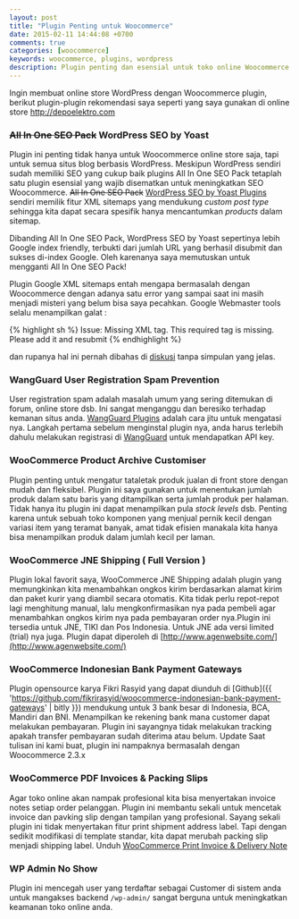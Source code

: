 ```yaml
---
layout: post
title: "Plugin Penting untuk Woocommerce"
date: 2015-02-11 14:44:08 +0700
comments: true
categories: [woocommerce]
keywords: woocommerce, plugins, wordpress
description: Plugin penting dan esensial untuk toko online Woocommerce 
---
```

Ingin membuat online store WordPress dengan Woocommerce plugin, berikut plugin-plugin rekomendasi saya seperti yang saya gunakan di online store http://depoelektro.com
 
### <s>All In One SEO Pack</s> WordPress SEO by Yoast
Plugin ini penting tidak hanya untuk Woocommerce online store saja, tapi untuk semua situs blog berbasis WordPress. Meskipun WordPress sendiri sudah memiliki SEO yang cukup baik plugins All In One SEO Pack tetaplah satu plugin esensial yang wajib disematkan untuk meningkatkan SEO Woocommerce. <s>All In One SEO Pack</s> [WordPress SEO by Yoast Plugins](http://prn.la/1OS76jt) sendiri memilik fitur XML sitemaps yang mendukung *custom post type* sehingga kita dapat secara spesifik hanya mencantumkan *products* dalam sitemap.

Dibanding All In One SEO Pack, WordPress SEO by Yoast sepertinya lebih Google index friendly, terbukti dari jumlah URL yang berhasil disubmit dan sukses di-index Google. Oleh karenanya saya memutuskan untuk mengganti All In One SEO Pack!

Plugin Google XML sitemaps entah mengapa bermasalah dengan Woocommerce dengan adanya satu error yang sampai saat ini masih menjadi misteri yang belum bisa saya pecahkan.
Google Webmaster tools selalu menampilkan galat :

{% highlight sh %}
Issue: Missing XML tag. This required tag is missing. Please add it and resubmit
{% endhighlight %}

dan rupanya hal ini pernah dibahas di [diskusi](https://wordpress.org/support/topic/missing-xml-tag-error-on-google-webmaster-tools) tanpa simpulan yang jelas.

### WangGuard User Registration Spam Prevention

User registration spam adalah masalah umum yang sering ditemukan di forum, online store dsb. Ini sangat menganggu dan beresiko terhadap kemanan situs anda. [WangGuard Plugins](http://prn.la/1EWPmLK) adalah cara jitu untuk mengatasi nya. Langkah pertama sebelum menginstal plugin nya, anda harus terlebih dahulu melakukan registrasi di [WangGuard](http://prn.la/1EWPuL9) untuk mendapatkan API key.

### WooCommerce Product Archive Customiser
Plugin penting untuk mengatur tataletak produk jualan di front store dengan mudah dan fleksibel. Plugin ini saya gunakan untuk menentukan jumlah produk dalam satu baris yang ditampilkan serta jumlah produk per halaman. Tidak hanya itu plugin ini dapat menampilkan pula *stock levels* dsb. Penting karena untuk sebuah toko komponen yang menjual pernik kecil dengan variasi item yang teramat banyak, amat tidak efisien manakala kita hanya bisa menampilkan produk dalam jumlah kecil per laman.

### WooCommerce JNE Shipping ( Full Version )
Plugin lokal favorit saya, WooCommerce JNE Shipping adalah plugin yang memungkinkan kita menambahkan ongkos kirim berdasarkan alamat kirim dan paket kurir yang diambil secara otomatis. Kita tidak perlu repot-repot lagi menghitung manual, lalu mengkonfirmasikan nya pada pembeli agar menambahkan ongkos kirim nya pada pembayaran order nya.Plugin ini tersedia untuk JNE, TIKI dan Pos Indonesia.  Untuk JNE ada versi limited (trial) nya juga. Plugin dapat diperoleh di [http://www.agenwebsite.com/](http://www.agenwebsite.com/)

### WooCommerce Indonesian Bank Payment Gateways
Plugin opensource karya Fikri Rasyid yang dapat diunduh di [Github]({{ 'https://github.com/fikrirasyid/woocommerce-indonesian-bank-payment-gateways' | bitly }}) mendukung untuk 3 bank besar di Indonesia, BCA, Mandiri dan BNI. Menampilkan ke rekening bank mana customer dapat melakukan pembayaran. Plugin ini sayangnya tidak melakukan tracking apakah transfer pembayaran sudah diterima atau belum. <span class="label label-info">Update</span> Saat tulisan ini kami buat, plugin ini nampaknya bermasalah dengan Woocommerce 2.3.x 

### WooCommerce PDF Invoices & Packing Slips
Agar toko online akan nampak profesional kita bisa menyertakan invoice notes setiap order pelanggan. Plugin ini membantu sekali untuk mencetak invoice dan pavking slip dengan tampilan yang profesional. Sayang sekali plugin ini tidak menyertakan fitur print shipment address label. Tapi dengan sedikit modifikasi di template standar, kita dapat merubah packing slip menjadi shipping label. Unduh [WooCommerce Print Invoice & Delivery Note](https://wordpress.org/plugins/woocommerce-pdf-invoices-packing-slips/) 


### WP Admin No Show
Plugin ini mencegah user yang terdaftar sebagai Customer di sistem anda untuk mangakses backend `/wp-admin/` sangat berguna untuk meningkatkan keamanan toko online anda. 
